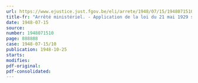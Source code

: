 ```yaml
---
url: https://www.ejustice.just.fgov.be/eli/arrete/1948/07/15/1948071510/justel
title-fr: "Arrêté ministériel. - Application de la loi du 21 mai 1929 sur la collation des grades académiques et le programme des examens universitaires. Programme des examens de candidat ingénieur agronome, d'ingénieur agronome et d'ingénieur chimiste et des industries agricoles, à subir devant les jurys constitués par le gouvernement"
date: 1948-07-15
source:
number: 1948071510
page: 888888
case: 1948-07-15/10
publication: 1948-10-25
starts:
modifies:
pdf-original:
pdf-consolidated:
---
```


